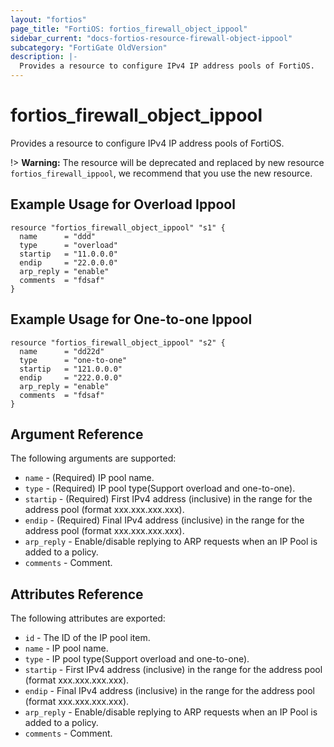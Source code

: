 ```yaml
---
layout: "fortios"
page_title: "FortiOS: fortios_firewall_object_ippool"
sidebar_current: "docs-fortios-resource-firewall-object-ippool"
subcategory: "FortiGate OldVersion"
description: |-
  Provides a resource to configure IPv4 IP address pools of FortiOS.
---
```


# fortios_firewall_object_ippool
Provides a resource to configure IPv4 IP address pools of FortiOS.

!> **Warning:** The resource will be deprecated and replaced by new resource `fortios_firewall_ippool`, we recommend that you use the new resource.

## Example Usage for Overload Ippool
```hcl
resource "fortios_firewall_object_ippool" "s1" {
  name      = "ddd"
  type      = "overload"
  startip   = "11.0.0.0"
  endip     = "22.0.0.0"
  arp_reply = "enable"
  comments  = "fdsaf"
}
```

## Example Usage for One-to-one Ippool
```hcl
resource "fortios_firewall_object_ippool" "s2" {
  name      = "dd22d"
  type      = "one-to-one"
  startip   = "121.0.0.0"
  endip     = "222.0.0.0"
  arp_reply = "enable"
  comments  = "fdsaf"
}
```

## Argument Reference
The following arguments are supported:

* `name` - (Required) IP pool name.
* `type` - (Required) IP pool type(Support overload and one-to-one).
* `startip` - (Required) First IPv4 address (inclusive) in the range for the address pool (format xxx.xxx.xxx.xxx).
* `endip` - (Required) Final IPv4 address (inclusive) in the range for the address pool (format xxx.xxx.xxx.xxx).
* `arp_reply` - Enable/disable replying to ARP requests when an IP Pool is added to a policy.
* `comments` - Comment.

## Attributes Reference
The following attributes are exported:

* `id` - The ID of the IP pool item.
* `name` - IP pool name.
* `type` - IP pool type(Support overload and one-to-one).
* `startip` - First IPv4 address (inclusive) in the range for the address pool (format xxx.xxx.xxx.xxx).
* `endip` - Final IPv4 address (inclusive) in the range for the address pool (format xxx.xxx.xxx.xxx).
* `arp_reply` - Enable/disable replying to ARP requests when an IP Pool is added to a policy.
* `comments` - Comment.
